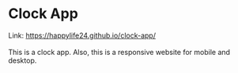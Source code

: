 # Clock App


Link: https://happylife24.github.io/clock-app/
<br>
<br>
This is a clock app.  Also, this is a responsive website for mobile and desktop.
